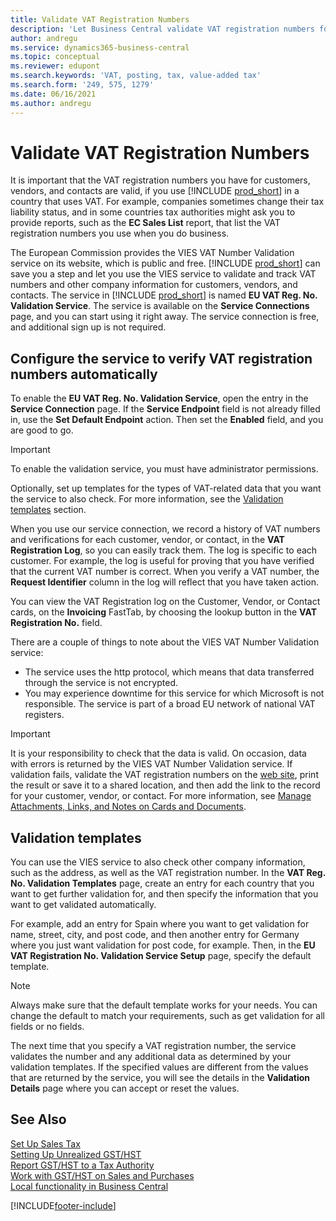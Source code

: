 ```yaml
---
title: Validate VAT Registration Numbers
description: 'Let Business Central validate VAT registration numbers for your contacts, customers, and vendors, based on EU VIES VAT Number Validation service.'
author: andregu
ms.service: dynamics365-business-central
ms.topic: conceptual
ms.reviewer: edupont
ms.search.keywords: 'VAT, posting, tax, value-added tax'
ms.search.form: '249, 575, 1279'
ms.date: 06/16/2021
ms.author: andregu
---
```


# <a name="validate-vat-registration-numbers"></a>Validate VAT Registration Numbers

It is important that the VAT registration numbers you have for customers, vendors, and contacts are valid, if you use [!INCLUDE [prod_short](includes/prod_short.md)] in a country that uses VAT. For example, companies sometimes change their tax liability status, and in some countries tax authorities might ask you to provide reports, such as the **EC Sales List** report, that list the VAT registration numbers you use when you do business.

The European Commission provides the VIES VAT Number Validation service on its website, which is public and free. [!INCLUDE [prod_short](includes/prod_short.md)] can save you a step and let you use the VIES service to validate and track VAT numbers and other company information for customers, vendors, and contacts. The service in [!INCLUDE [prod_short](includes/prod_short.md)] is named **EU VAT Reg. No. Validation Service**. The service is available on the **Service Connections** page, and you can start using it right away. The service connection is free, and additional sign up is not required.

## <a name="configure-the-service-to-verify-vat-registration-numbers-automatically"></a>Configure the service to verify VAT registration numbers automatically

To enable the **EU VAT Reg. No. Validation Service**, open the entry in the **Service Connection** page. If the **Service Endpoint** field is not already filled in, use the **Set Default Endpoint** action. Then set the **Enabled** field, and you are good to go.  

> [!IMPORTANT]
> To enable the validation service, you must have administrator permissions.

Optionally, set up templates for the types of VAT-related data that you want the service to also check. For more information, see the [Validation templates](#validation-templates) section.

When you use our service connection, we record a history of VAT numbers and verifications for each customer, vendor, or contact, in the **VAT Registration Log**, so you can easily track them. The log is specific to each customer. For example, the log is useful for proving that you have verified that the current VAT number is correct. When you verify a VAT number, the **Request Identifier** column in the log will reflect that you have taken action.

You can view the VAT Registration log on the Customer, Vendor, or Contact cards, on the **Invoicing** FastTab, by choosing the lookup button in the **VAT Registration No.** field.  

There are a couple of things to note about the VIES VAT Number Validation service:

* The service uses the http protocol, which means that data transferred through the service is not encrypted.  
* You may experience downtime for this service for which Microsoft is not responsible. The service is part of a broad EU network of national VAT registers.

> [!IMPORTANT]
> It is your responsibility to check that the data is valid. On occasion, data with errors is returned by the VIES VAT Number Validation service. If validation fails, validate the VAT registration numbers on the [web site](https://ec.europa.eu/taxation_customs/vies/), print the result or save it to a shared location, and then add the link to the record for your customer, vendor, or contact. For more information, see [Manage Attachments, Links, and Notes on Cards and Documents](ui-how-add-link-to-record.md).

## <a name="validation-templates"></a>Validation templates

You can use the VIES service to also check other company information, such as the address, as well as the VAT registration number. In the **VAT Reg. No. Validation Templates** page, create an entry for each country that you want to get further validation for, and then specify the information that you want to get validated automatically.  

For example, add an entry for Spain where you want to get validation for name, street, city, and post code, and then another entry for Germany where you just want validation for post code, for example. Then, in the **EU VAT Registration No. Validation Service Setup** page, specify the default template.  

> [!NOTE]
> Always make sure that the default template works for your needs. You can change the default to match your requirements, such as get validation for all fields or no fields.

The next time that you specify a VAT registration number, the service validates the number and any additional data as determined by your validation templates. If the specified values are different from the values that are returned by the service, you will see the details in the **Validation Details** page where you can accept or reset the values.  

## <a name="see-also"></a>See Also

[Set Up Sales Tax](finance-setup-vat.md)  
[Setting Up Unrealized GST/HST](finance-setup-unrealized-vat.md)  
[Report GST/HST to a Tax Authority](finance-how-report-vat.md)  
[Work with GST/HST on Sales and Purchases](finance-work-with-vat.md)  
[Local functionality in Business Central](about-localization.md)  


[!INCLUDE[footer-include](includes/footer-banner.md)]
